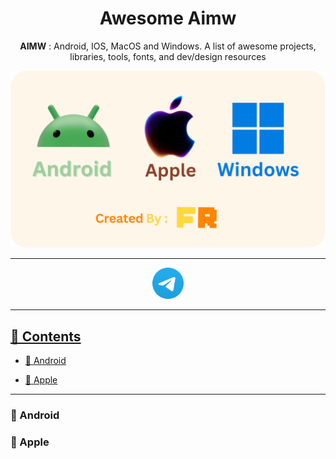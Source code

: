 <h1 align="center">Awesome Aimw </h1>
<p align="center">
  <b>AIMW</b> : Android, IOS, MacOS and Windows. A list of awesome projects, libraries, tools, fonts, and dev/design resources
</p>
<p align="center">
  <img src="Photos/Photo.png" alt="The photo">
</p>

---
<p align="Center">
  <a href="https://t.me/whosthefr">
    <img src=Photos/Tele.png alt="Telegram" width="50" height="50"
 </a>
</p>

---
## 📜 Contents
- [📱 Android](#-android)

- [🍎 Apple](#-apple)

---
### 📱 Android
### 🍎 Apple

